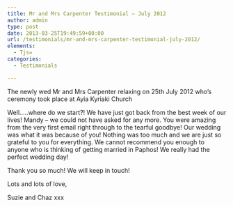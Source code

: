 ```yaml
---
title: Mr and Mrs Carpenter Testimonial – July 2012
author: admin
type: post
date: 2013-03-25T19:49:59+00:00
url: /testimonials/mr-and-mrs-carpenter-testimonial-july-2012/
elements:
  - Tjs=
categories:
  - Testimonials

---
```

The newly wed Mr and Mrs Carpenter relaxing on 25th July 2012 who’s ceremony took place at Ayia Kyriaki Church

Well&#8230;..where do we start?! We have just got back from the best week of our lives! Mandy &#8211; we could not have asked for any more. You were amazing from the very first email right through to the tearful goodbye! Our wedding was what it was because of you! Nothing was too much and we are just so grateful to you for everything. We cannot recommend you enough to anyone who is thinking of getting married in Paphos! We really had the perfect wedding day! 

Thank you so much! We will keep in touch! 

Lots and lots of love,

Suzie and Chaz xxx